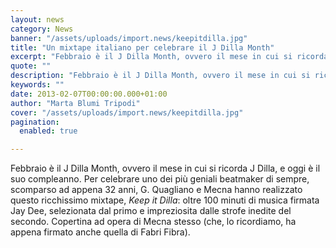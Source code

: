 ```yaml
---
layout: news
category: News
banner: "/assets/uploads/import.news/keepitdilla.jpg"
title: "Un mixtape italiano per celebrare il J Dilla Month"
excerpt: "Febbraio è il J Dilla Month, ovvero il mese in cui si ricorda J Dilla, e oggi è il suo compleanno. Per celebrare uno dei più geniali beatmaker di sempre, scomparso ad appena 32 anni, G. Quagliano e Mecna hanno realizzato questo ricchissimo mixtape, Keep it Dilla: oltre 100 minuti di musica firmata Jay Dee, [&hellip"
quote: ""
description: "Febbraio è il J Dilla Month, ovvero il mese in cui si ricorda J Dilla, e oggi è il suo compleanno. Per celebrare uno dei più geniali beatmaker di sempre, scomparso ad appena 32 anni, G. Quagliano e Mecna hanno realizzato questo ricchissimo mixtape, Keep it Dilla: oltre 100 minuti di musica firmata Jay Dee, [&hellip"
keywords: ""
date: 2013-02-07T00:00:00.000+01:00
author: "Marta Blumi Tripodi"
cover: "/assets/uploads/import.news/keepitdilla.jpg"
pagination:
  enabled: true

---
```


Febbraio è il J Dilla Month, ovvero il mese in cui si ricorda J Dilla, e oggi è il suo compleanno. Per celebrare uno dei più geniali beatmaker di sempre, scomparso ad appena 32 anni, G. Quagliano e Mecna hanno realizzato questo ricchissimo mixtape, _Keep it Dilla_: oltre 100 minuti di musica firmata Jay Dee, selezionata dal primo e impreziosita dalle strofe inedite del secondo. Copertina ad opera di Mecna stesso (che, lo ricordiamo, ha appena firmato anche quella di Fabri Fibra).

  